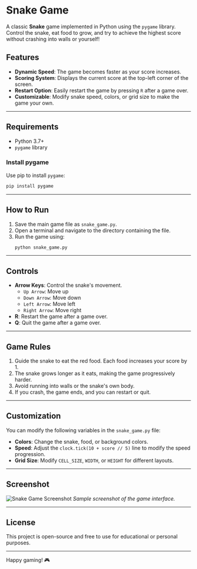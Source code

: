 # Snake Game

A classic **Snake** game implemented in Python using the `pygame` library. Control the snake, eat food to grow, and try to achieve the highest score without crashing into walls or yourself!

## Features
- **Dynamic Speed**: The game becomes faster as your score increases.
- **Scoring System**: Displays the current score at the top-left corner of the screen.
- **Restart Option**: Easily restart the game by pressing `R` after a game over.
- **Customizable**: Modify snake speed, colors, or grid size to make the game your own.

---

## Requirements
- Python 3.7+
- `pygame` library

### Install pygame
Use pip to install `pygame`:
```bash
pip install pygame
```

---

## How to Run
1. Save the main game file as `snake_game.py`.
2. Open a terminal and navigate to the directory containing the file.
3. Run the game using:
   ```bash
   python snake_game.py
   ```

---

## Controls
- **Arrow Keys**: Control the snake's movement.
  - `Up Arrow`: Move up
  - `Down Arrow`: Move down
  - `Left Arrow`: Move left
  - `Right Arrow`: Move right
- **R**: Restart the game after a game over.
- **Q**: Quit the game after a game over.

---

## Game Rules
1. Guide the snake to eat the red food. Each food increases your score by 1.
2. The snake grows longer as it eats, making the game progressively harder.
3. Avoid running into walls or the snake's own body.
4. If you crash, the game ends, and you can restart or quit.

---

## Customization
You can modify the following variables in the `snake_game.py` file:
- **Colors**: Change the snake, food, or background colors.
- **Speed**: Adjust the `clock.tick(10 + score // 5)` line to modify the speed progression.
- **Grid Size**: Modify `CELL_SIZE`, `WIDTH`, or `HEIGHT` for different layouts.

---

## Screenshot
![Snake Game Screenshot](https://via.placeholder.com/600x400.png?text=Snake+Game)
*Sample screenshot of the game interface.*

---

## License
This project is open-source and free to use for educational or personal purposes.

---

Happy gaming! 🎮
